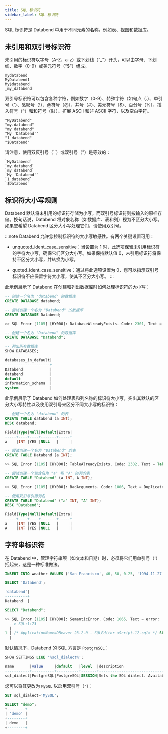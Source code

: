 ```yaml
---
title: SQL 标识符
sidebar_label: SQL 标识符
---
```


SQL 标识符是 Databend 中用于不同元素的名称，例如表、视图和数据库。

## 未引用和双引号标识符

未引用的标识符以字母（A-Z，a-z）或下划线（“_”）开头，可以由字母、下划线、数字（0-9）或美元符号（“$”）组成。

```text title='示例：'
mydatabend
MyDatabend1
My$databend
_my_databend
```

双引号标识符可以包含各种字符，例如数字（0-9）、特殊字符（如句点（.）、单引号（'）、感叹号（!）、@符号（@）、井号（#）、美元符号（$）、百分号（%）、插入符号（^）和和符号（&））、扩展 ASCII 和非 ASCII 字符，以及空白字符。

```text title='示例：'
"MyDatabend"
"my.databend"
"my databend"
"My 'Databend'"
"1_databend"
"$Databend"
```

请注意，使用双反引号（``）或双引号（"）是等效的：

```text title='示例：'
`MyDatabend`
`my.databend`
`my databend`
`My 'Databend'`
`1_databend`
`$Databend`
```

## 标识符大小写规则

Databend 默认将未引用的标识符存储为小写，而双引号标识符则按输入的原样存储。换句话说，Databend 将对象名称（如数据库、表和列）视为不区分大小写。如果您希望 Databend 区分大小写处理它们，请使用双引号。

:::note
Databend 允许您控制标识符的大小写敏感性。有两个关键设置可用：

- unquoted_ident_case_sensitive：当设置为 1 时，此选项保留未引用标识符的字符大小写，确保它们区分大小写。如果保持默认值 0，未引用标识符将保持不区分大小写，并转换为小写。

- quoted_ident_case_sensitive：通过将此选项设置为 0，您可以指示双引号标识符不应保留字符大小写，使其不区分大小写。
:::

此示例展示了 Databend 在创建和列出数据库时如何处理标识符的大小写：

```sql
-- 创建一个名为 "databend" 的数据库
CREATE DATABASE databend;

-- 尝试创建一个名为 "Databend" 的数据库
CREATE DATABASE Databend;

>> SQL Error [1105] [HY000]: DatabaseAlreadyExists. Code: 2301, Text = Database 'databend' already exists.

-- 创建一个名为 "Databend" 的数据库
CREATE DATABASE "Databend";

-- 列出所有数据库
SHOW DATABASES;

databases_in_default|
--------------------+
Databend            |
databend            |
default             |
information_schema  |
system              |
```

此示例展示了 Databend 如何处理表和列名称的标识符大小写，突出其默认的区分大小写特性以及使用双引号来区分不同大小写的标识符：

```sql
-- 创建一个名为 "databend" 的表
CREATE TABLE databend (a INT);
DESC databend;

Field|Type|Null|Default|Extra|
-----+----+----+-------+-----+
a    |INT |YES |NULL   |     |

-- 尝试创建一个名为 "Databend" 的表
CREATE TABLE Databend (a INT);

>> SQL Error [1105] [HY000]: TableAlreadyExists. Code: 2302, Text = Table 'databend' already exists.

-- 尝试创建一个包含名为 "a" 和 "A" 的列的表
CREATE TABLE "Databend" (a INT, A INT);

>> SQL Error [1105] [HY000]: BadArguments. Code: 1006, Text = Duplicated column name: a.

-- 使用双引号引用列名
CREATE TABLE "Databend" ("a" INT, "A" INT);
DESC "Databend";

Field|Type|Null|Default|Extra|
-----+----+----+-------+-----+
a    |INT |YES |NULL   |     |
A    |INT |YES |NULL   |     |
```

## 字符串标识符

在 Databend 中，管理字符串项（如文本和日期）时，必须将它们用单引号（'）括起来，这是一种标准做法。

```sql
INSERT INTO weather VALUES ('San Francisco', 46, 50, 0.25, '1994-11-27');

SELECT 'Databend';

'databend'|
----------+
Databend  |

SELECT "Databend";

>> SQL Error [1105] [HY000]: SemanticError. Code: 1065, Text = error: 
  --> SQL:1:73
  |
1 | /* ApplicationName=DBeaver 23.2.0 - SQLEditor <Script-12.sql> */ SELECT "Databend"
  |                                                                         ^^^^^^^^^^ column Databend doesn't exist, do you mean 'Databend'?
```

默认情况下，Databend 的 SQL 方言是 `PostgreSQL`：

```sql
SHOW SETTINGS LIKE '%sql_dialect%';

name       |value     |default   |level  |description                                                                      |type  |
-----------+----------+----------+-------+---------------------------------------------------------------------------------+------+
sql_dialect|PostgreSQL|PostgreSQL|SESSION|Sets the SQL dialect. Available values include "PostgreSQL", "MySQL", and "Hive".|String|
```

您可以将其更改为 `MySQL` 以启用双引号（`"`）：

```sql
SET sql_dialect='MySQL';

SELECT "demo";
+--------+
| 'demo' |
+--------+
| demo   |
+--------+
```
